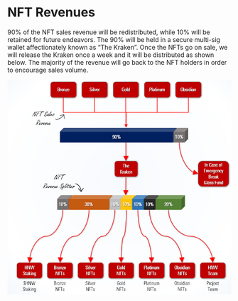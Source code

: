 # NFT Revenues

90% of the NFT sales revenue will be redistributed, while 10% will be retained for future endeavors. The 90% will be held in a secure multi-sig wallet affectionately known as “The Kraken”. Once the NFTs go on sale, we will release the Kraken once a week and it will be distributed as shown below. The majority of the revenue will go back to the NFT holders in order to encourage sales volume.

![](<../../.gitbook/assets/HNW NFT revenues.png>)
